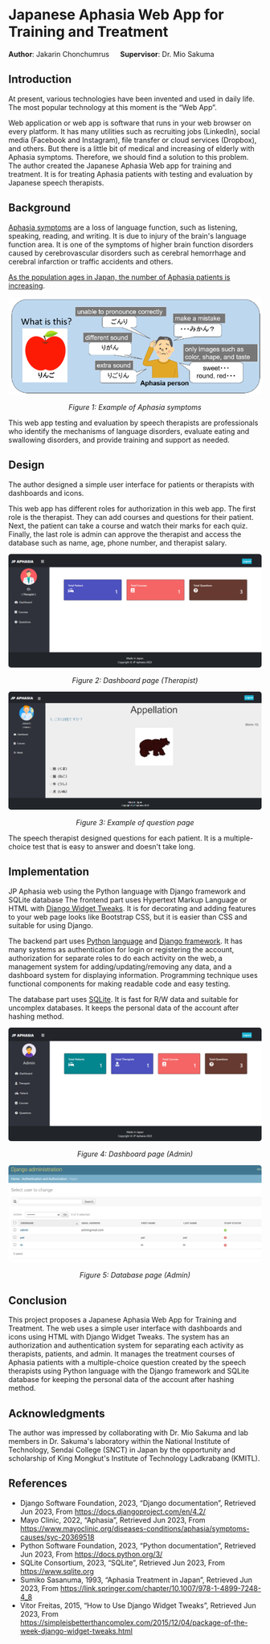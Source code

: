 # Japanese Aphasia Web App for Training and Treatment
**Author**: Jakarin Chonchumrus &emsp; **Supervisor**: Dr. Mio Sakuma


## Introduction
At present, various technologies have been invented and used in daily life. The most popular technology at this moment is the “Web App”.

Web application or web app is software that runs in your web browser on every platform. It has many utilities such as recruiting jobs (LinkedIn), social media (Facebook and Instagram), file transfer or cloud services (Dropbox), and others. But there is a little bit of medical and increasing of elderly with Aphasia symptoms. Therefore, we should find a solution to this problem.
The author created the Japanese Aphasia Web app for training and treatment. It is for treating Aphasia patients with testing and evaluation by Japanese speech therapists.

## Background
[Aphasia symptoms][2] are a loss of language function, such as listening, speaking, reading, and writing. It is due to injury of the brain's language function area. It is one of the symptoms of higher brain function disorders caused by cerebrovascular disorders such as cerebral hemorrhage and cerebral infarction or traffic accidents and others.

[As the population ages in Japan, the number of Aphasia patients is increasing][5].
 
<img src="/static/screenshot/symptoms.png">
<p style="text-align:center;"><i>Figure 1: Example of Aphasia symptoms</i></p>

This web app testing and evaluation by speech therapists are professionals who identify the mechanisms of language disorders, evaluate eating and swallowing disorders, and provide training and support as needed.


## Design
The author designed a simple user interface for patients or therapists with dashboards and icons.

This web app has different roles for authorization in this web app. The first role is the therapist. They can add courses and questions for their patient. Next, the patient can take a course and watch their marks for each quiz. Finally, the last role is admin can approve the therapist and access the database such as name, age, phone number, and therapist salary.

<img style="border-radius: 5px;" src="/static/screenshot/therapist_page.png">
<p style="text-align:center;"><i>Figure 2: Dashboard page (Therapist)</i></p>
 
<img style="border-radius: 5px;" src="/static/screenshot/question_page.png">
<p style="text-align:center;"><i>Figure 3: Example of question page</i></p>

The speech therapist designed questions for each patient. It is a multiple-choice test that is easy to answer and doesn't take long. 

## Implementation
JP Aphasia web using the Python language with Django framework and SQLite database
The frontend part uses Hypertext Markup Language or HTML with [Django Widget Tweaks][6]. It is for decorating and adding features to your web page looks like Bootstrap CSS, but it is easier than CSS and suitable for using Django.

The backend part uses [Python language][3] and [Django framework][1]. It has many systems as authentication for login or registering the account, authorization for separate roles to do each activity on the web, a management system for adding/updating/removing any data, and a dashboard system for displaying information. Programming technique uses functional components for making readable code and easy testing.

The database part uses [SQLite][4]. It is fast for R/W data and suitable for uncomplex databases. It keeps the personal data of the account after hashing method.
 
<img style="border-radius: 5px;" src="/static/screenshot/admin_page.png">
<p style="text-align:center;"><i>Figure 4: Dashboard page (Admin)</i></p>
 
<img style="border-radius: 5px;" src="/static/screenshot/db_page.png">
<p style="text-align:center;"><i>Figure 5: Database page (Admin)</i></p>

## Conclusion
This project proposes a Japanese Aphasia Web App for Training and Treatment. The web uses a simple user interface with dashboards and icons using HTML with Django Widget Tweaks. The system has an authorization and authentication system for separating each activity as therapists, patients, and admin. It manages the treatment courses of Aphasia patients with a multiple-choice question created by the speech therapists using Python language with the Django framework and SQLite database for keeping the personal data of the account after hashing method.

## Acknowledgments
The author was impressed by collaborating with Dr. Mio Sakuma and lab members in Dr. Sakuma's laboratory within the National Institute of Technology, Sendai College (SNCT) in Japan by the opportunity and scholarship of King Mongkut's Institute of Technology Ladkrabang (KMITL).

## References
- Django Software Foundation, 2023, “Django documentation”, Retrieved Jun 2023, From https://docs.djangoproject.com/en/4.2/
- Mayo Clinic, 2022, “Aphasia”, Retrieved Jun 2023, From https://www.mayoclinic.org/diseases-conditions/aphasia/symptoms-causes/syc-20369518
- Python Software Foundation, 2023, “Python documentation”, Retrieved Jun 2023, From https://docs.python.org/3/
- SQLite Consortium, 2023, “SQLite”, Retrieved Jun 2023, From https://www.sqlite.org
- Sumiko Sasanuma, 1993, “Aphasia Treatment in Japan”, Retrieved Jun 2023, From https://link.springer.com/chapter/10.1007/978-1-4899-7248-4_8
- Vitor Freitas, 2015, “How to Use Django Widget Tweaks”, Retrieved Jun 2023, From https://simpleisbetterthancomplex.com/2015/12/04/package-of-the-week-django-widget-tweaks.html


[1]: https://docs.djangoproject.com/en/4.2/ "“Django Documentation"
[2]: https://www.mayoclinic.org/diseases-conditions/aphasia/symptoms-causes/syc-20369518 "Aphasia"
[3]: https://docs.python.org/3/ "Python Documentation"
[4]: https://www.sqlite.org "SQLite"
[5]: https://link.springer.com/chapter/10.1007/978-1-4899-7248-4_8 "Aphasia Treatment in Japan"
[6]: https://simpleisbetterthancomplex.com/2015/12/04/package-of-the-week-django-widget-tweaks.html "How to Use Django Widget Tweaks"